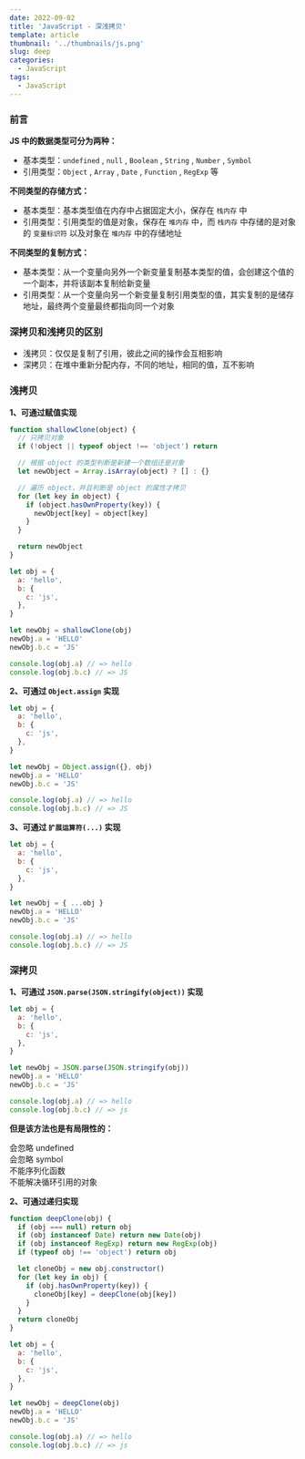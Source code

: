 ```yaml
---
date: 2022-09-02
title: 'JavaScript - 深浅拷贝'
template: article
thumbnail: '../thumbnails/js.png'
slug: deep
categories:
  - JavaScript
tags:
  - JavaScript
---
```


### 前言

**JS 中的数据类型可分为两种：**

- 基本类型：`undefined` , `null` , `Boolean` , `String` , `Number` , `Symbol`
- 引用类型：`Object` , `Array` , `Date` , `Function` , `RegExp` 等

**不同类型的存储方式：**

- 基本类型：基本类型值在内存中占据固定大小，保存在 `栈内存` 中
- 引用类型：引用类型的值是对象，保存在 `堆内存` 中，而 `栈内存` 中存储的是对象的 `变量标识符` 以及对象在 `堆内存` 中的存储地址

**不同类型的复制方式：**

- 基本类型：从一个变量向另外一个新变量复制基本类型的值，会创建这个值的一个副本，并将该副本复制给新变量
- 引用类型：从一个变量向另一个新变量复制引用类型的值，其实复制的是储存地址，最终两个变量最终都指向同一个对象

### 深拷贝和浅拷贝的区别

- 浅拷贝：仅仅是复制了引用，彼此之间的操作会互相影响
- 深拷贝：在堆中重新分配内存，不同的地址，相同的值，互不影响

### 浅拷贝

**1、可通过赋值实现**

```javascript
function shallowClone(object) {
  // 只拷贝对象
  if (!object || typeof object !== 'object') return

  // 根据 object 的类型判断是新建一个数组还是对象
  let newObject = Array.isArray(object) ? [] : {}

  // 遍历 object，并且判断是 object 的属性才拷贝
  for (let key in object) {
    if (object.hasOwnProperty(key)) {
      newObject[key] = object[key]
    }
  }

  return newObject
}

let obj = {
  a: 'hello',
  b: {
    c: 'js',
  },
}

let newObj = shallowClone(obj)
newObj.a = 'HELLO'
newObj.b.c = 'JS'

console.log(obj.a) // => hello
console.log(obj.b.c) // => JS
```

**2、可通过 `Object.assign` 实现**

```javascript
let obj = {
  a: 'hello',
  b: {
    c: 'js',
  },
}

let newObj = Object.assign({}, obj)
newObj.a = 'HELLO'
newObj.b.c = 'JS'

console.log(obj.a) // => hello
console.log(obj.b.c) // => JS
```

**3、可通过 `扩展运算符(...)` 实现**

```javascript
let obj = {
  a: 'hello',
  b: {
    c: 'js',
  },
}

let newObj = { ...obj }
newObj.a = 'HELLO'
newObj.b.c = 'JS'

console.log(obj.a) // => hello
console.log(obj.b.c) // => JS
```

### 深拷贝

**1、可通过 `JSON.parse(JSON.stringify(object))` 实现**

```javascript
let obj = {
  a: 'hello',
  b: {
    c: 'js',
  },
}

let newObj = JSON.parse(JSON.stringify(obj))
newObj.a = 'HELLO'
newObj.b.c = 'JS'

console.log(obj.a) // => hello
console.log(obj.b.c) // => js
```

**但是该方法也是有局限性的：**

<div class="tag error"> 会忽略 undefined </div>
<div class="tag error"> 会忽略 symbol </div>
<div class="tag error"> 不能序列化函数 </div>
<div class="tag error"> 不能解决循环引用的对象 </div>

**2、可通过递归实现**

```javascript
function deepClone(obj) {
  if (obj === null) return obj
  if (obj instanceof Date) return new Date(obj)
  if (obj instanceof RegExp) return new RegExp(obj)
  if (typeof obj !== 'object') return obj

  let cloneObj = new obj.constructor()
  for (let key in obj) {
    if (obj.hasOwnProperty(key)) {
      cloneObj[key] = deepClone(obj[key])
    }
  }
  return cloneObj
}

let obj = {
  a: 'hello',
  b: {
    c: 'js',
  },
}

let newObj = deepClone(obj)
newObj.a = 'HELLO'
newObj.b.c = 'JS'

console.log(obj.a) // => hello
console.log(obj.b.c) // => js
```
